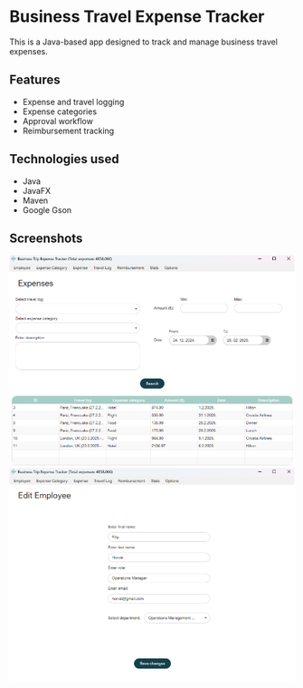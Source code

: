 # Business Travel Expense Tracker

This is a Java-based app designed to track and manage business travel expenses.

## Features
* Expense and travel logging
* Expense categories
* Approval workflow
* Reimbursement tracking

## Technologies used
* Java
* JavaFX
* Maven
* Google Gson

## Screenshots
![Expense Search Screen](screenshots/search_screenshot.png)
![Edit Employee Screen](screenshots/edit_screenshot.png)